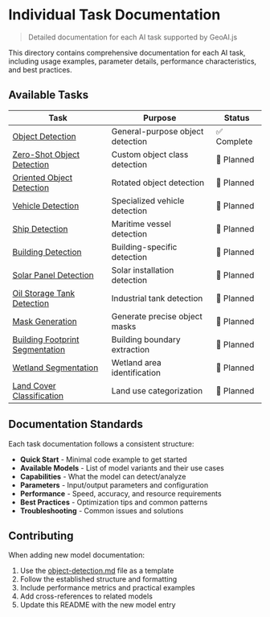 # Individual Task Documentation

> Detailed documentation for each AI task supported by GeoAI.js

This directory contains comprehensive documentation for each AI task, including usage examples, parameter details, performance characteristics, and best practices.

## Available Tasks

| Task | Purpose | Status |
|-------|---------|--------|
| [Object Detection](./object-detection.md) | General-purpose object detection | ✅ Complete |
| [Zero-Shot Object Detection](./zero-shot-object-detection.md) | Custom object class detection | 🚧 Planned |
| [Oriented Object Detection](./oriented-object-detection.md) | Rotated object detection | 🚧 Planned |
| [Vehicle Detection](./vehicle-detection.md) | Specialized vehicle detection | 🚧 Planned |
| [Ship Detection](./ship-detection.md) | Maritime vessel detection | 🚧 Planned |
| [Building Detection](./building-detection.md) | Building-specific detection | 🚧 Planned |
| [Solar Panel Detection](./solar-panel-detection.md) | Solar installation detection | 🚧 Planned |
| [Oil Storage Tank Detection](./oil-storage-tank-detection.md) | Industrial tank detection | 🚧 Planned |
| [Mask Generation](./mask-generation.md) | Generate precise object masks | 🚧 Planned |
| [Building Footprint Segmentation](./building-footprint-segmentation.md) | Building boundary extraction | 🚧 Planned |
| [Wetland Segmentation](./wetland-segmentation.md) | Wetland area identification | 🚧 Planned |
| [Land Cover Classification](./land-cover-classification.md) | Land use categorization | 🚧 Planned |


## Documentation Standards

Each task documentation follows a consistent structure:

- **Quick Start** - Minimal code example to get started
- **Available Models** - List of model variants and their use cases  
- **Capabilities** - What the model can detect/analyze
- **Parameters** - Input/output parameters and configuration
- **Performance** - Speed, accuracy, and resource requirements
- **Best Practices** - Optimization tips and common patterns
- **Troubleshooting** - Common issues and solutions

## Contributing

When adding new model documentation:

1. Use the [object-detection.md](./object-detection.md) file as a template
2. Follow the established structure and formatting
3. Include performance metrics and practical examples
4. Add cross-references to related models
5. Update this README with the new model entry


